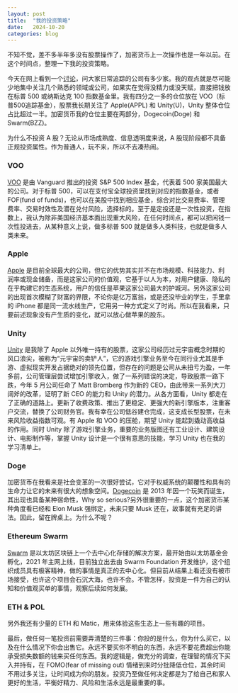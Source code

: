```yaml
---
layout: post
title:  "我的投资策略"
date:   2024-10-20
categories: blog
---
```


不知不觉，差不多半年多没有股票操作了，加密货币上一次操作也是一年以前。在这个时间点，整理一下我的投资策略。

今天在网上看到一个[讨论](https://www.reddit.com/r/ValueInvesting/comments/1g7857u/how_many_companies_you_keep_track_of/)，问大家日常追踪的公司有多少家。我的观点就是尽可能少地集中关注几个熟悉的领域或公司，如果实在觉得没精力或没天赋，直接把钱放在标普 500 或纳斯达克 100 指数基金里。我有四分之一多的仓位放在 VOO（标普500追踪基金），股票我长期关注了 Apple(APPL) 和 Unity(U)，Unity 整体仓位占比超过一半。加密货币我的仓位主要在两部分，Dogecoin(Doge) 和 Swarm(BZZ)。

为什么不投资 A 股？无论从市场成熟度、信息透明度来说，A 股现阶段都不具备正规投资属性。作为普通人，玩不来，所以不去凑热闹。

### VOO
[VOO](https://investor.vanguard.com/investment-products/etfs/profile/voo) 是由 Vanguard 推出的投资 S&P 500 Index 基金，代表着 500 家美国最大的公司。对于标普 500，可以在支付宝全球投资里找到对应的指数基金，或者 FOF(fund of funds)，也可以在美股中找到相应基金，综合对比交易费率、管理费率、交易时效性及潜在兑付风险，选择标的。至于是定投还是一次性投资，在指数上，我认为除非美国经济基本面出现重大风险，在任何时间点，都可以把闲钱一次性投进去，从某种意义上说，做多标普 500 就是做多人类科技，也就是做多人类未来。

### Apple
[Apple](https://investor.apple.com/investor-relations/default.aspx) 是目前全球最大的公司，但它的优势其实并不在市场规模、科技能力、利润率或现金储备，而是这家公司的价值观，它基于以人为本，对用户健康、隐私的在乎构建它的生态系统，用户的信任是苹果这家公司最大的护城河。另外这家公司的出现首次模糊了财富的界限，不论你是亿万富翁，或是还没毕业的学生，手里拿的 iPhone 都是同一流水线生产，它用另一种方式定义了时尚。所以在我看来，只要前述现象没有产生质的变化，就可以放心做苹果的股东。

### Unity
[Unity](https://investors.unity.com/overview/default.aspx) 是我除了 Apple 以外唯一持有的股票，这家公司经历过元宇宙概念时期的风口浪尖，被称为“元宇宙的卖铲人”，它的游戏引擎业务至今在同行业尤其是手游、虚拟现实开发占据绝对的领先位置，但存在的问题是公司从未扭亏为盈，一年多前，公司管理层尝试增加引擎收入，做了一系列错误的决定，导致股票一路下跌，今年 5 月公司任命了 Matt Bromberg 作为新的 CEO，由此带来一系列大刀阔斧的改革，证明了新 CEO 的能力和 Unity 的潜力。从各方面看，Unity 都走在了正确的道路上。更新了收费政策、推出了更稳定、更强大的新引擎版本，注重客户交流，替换了公司财务官。我有幸在公司低谷建仓完成，这支成长型股票，在未来风险收益指数可观。有 Apple 和 VOO 的压舱，期望 Unity 能起到撬动高收益的作用。同时 Unity 除了游戏引擎业务，重要的业务版图还有工业设计、建筑设计、电影制作等，掌握 Unity 设计是一个很有意思的技能，学习 Unity 也在我的学习清单上。

### Doge
加密货币在我看来是社会变革的一次很好尝试，它对于权威系统的颠覆性和具有的生命力让它的未来有很大的想象空间。[Dogecoin](https://dogecoin.com/) 是 2013 年因一个玩笑而诞生，其出现也具备某种宿命性，Why so serious?另外很重要的一点，这个加密货币某种角度看已经和 Elon Musk 强绑定，未来只要 Musk 还在，故事就有充足的讲法。因此，留在牌桌上。为什么不呢？

### Ethereum Swarm
[Swarm](https://www.ethswarm.org/) 是以太坊区块链上一个去中心化存储的解决方案，最开始由以太坊基金会孵化，2021 年主网上线，目前独立出去由 Swarm Foundation 开发维护，这个组织成员具有极客精神，做的事情是真正的去中心化。但目前从结果上看还没有被市场接受，也许这个项目会石沉大海，也许不会。不管怎样，投资是一件为自己的认知和价值观买单的事情，观察后续如何发展。

### ETH & POL
另外我还有少量的 ETH 和 Matic，用来体验这些生态上一些有趣的项目。

最后，做任何一笔投资前需要弄清楚的三件事：你投的是什么，你为什么买它，以及在什么情况下你会出售它。永远不要买你不明白的东西，永远不要花费超出你能承受损失数额的钱来买任何东西。我的逻辑是，做充分的调查，在理智的情况下买入并持有，在 FOMO(fear of missing out) 情绪到来时分批降低仓位，其余时间不用过多关注，让时间成为你的朋友。投资乃至做任何决定都是为了给自己和家人更好的生活，平衡好精力、风险和生活永远是最重要的事。

